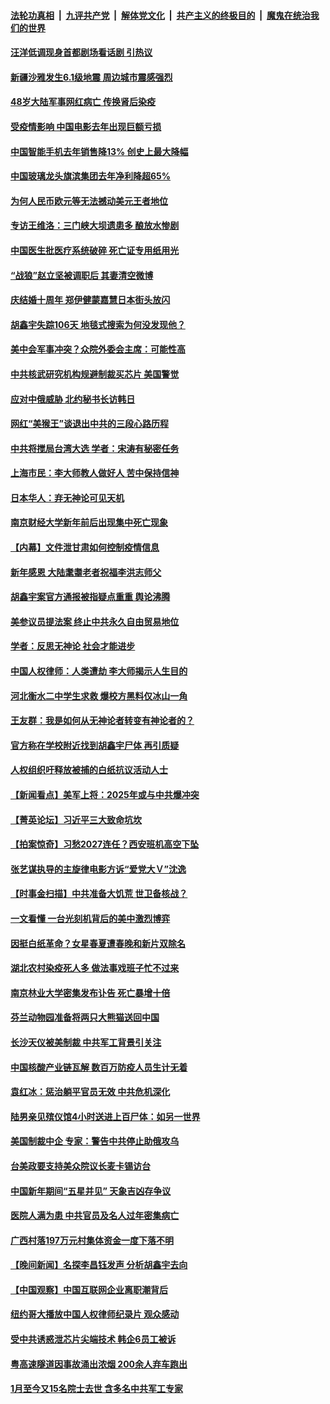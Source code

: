 ####  [法轮功真相](../../../../basic/blob/master/README.md?t=01301612) &nbsp;|&nbsp; [九评共产党](../../../../9ping.md/blob/master/README.md?t=01301612) &nbsp;|&nbsp; [解体党文化](../../../../jtdwh.md/blob/master/README.md?t=01301612)  &nbsp;|&nbsp; [共产主义的终极目的](../../../../gczydzjmd.md/blob/master/README.md?t=01301612) &nbsp;|&nbsp; [魔鬼在统治我们的世界](../../../../mgztzwmdsj.md/blob/master/README.md?t=01301612) 


#### [汪洋低调现身首都剧场看话剧 引热议](../pages/nsc413/n13918230.md?t=01301612) 

#### [新疆沙雅发生6.1级地震 周边城市震感强烈](../pages/nsc413/n13918261.md?t=01301612) 

#### [48岁大陆军事网红病亡 传换肾后染疫](../pages/nsc413/n13918119.md?t=01301612) 

#### [受疫情影响 中国电影去年出现巨额亏损](../pages/nsc413/n13918174.md?t=01301612) 

#### [中国智能手机去年销售降13% 创史上最大降幅](../pages/nsc413/n13918125.md?t=01301612) 

#### [中国玻璃龙头旗滨集团去年净利降超65%](../pages/nsc413/n13918112.md?t=01301612) 

#### [为何人民币欧元等无法撼动美元王者地位](../pages/nsc413/n13917579.md?t=01301612) 

#### [专访王维洛：三门峡大坝遗患多 酿放水惨剧](../pages/nsc413/n13918080.md?t=01301612) 

#### [中国医生批医疗系统破碎 死亡证专用纸用光](../pages/nsc413/n13918106.md?t=01301612) 

#### [“战狼”赵立坚被调职后 其妻清空微博](../pages/nsc413/n13918090.md?t=01301612) 

#### [庆结婚十周年 郑伊健蒙嘉慧日本街头放闪](../pages/nsc413/n13917417.md?t=01301612) 

#### [胡鑫宇失踪106天 地毯式搜索为何没发现他？](../pages/nsc413/n13918042.md?t=01301612) 

#### [美中会军事冲突？众院外委会主席：可能性高](../pages/nsc413/n13918068.md?t=01301612) 

#### [中共核武研究机构规避制裁买芯片 美国警觉](../pages/nsc413/n13918033.md?t=01301612) 

#### [应对中俄威胁 北约秘书长访韩日](../pages/nsc413/n13917930.md?t=01301612) 

#### [网红“美猴王”谈退出中共的三段心路历程](../pages/nsc413/n13917706.md?t=01301612) 

#### [中共将搅局台湾大选 学者：宋涛有秘密任务](../pages/nsc413/n13917934.md?t=01301612) 

#### [上海市民：李大师教人做好人 苦中保持信神](../pages/nsc413/n13917976.md?t=01301612) 

#### [日本华人：弃无神论可见天机](../pages/nsc413/n13917966.md?t=01301612) 

#### [南京财经大学新年前后出现集中死亡现象](../pages/nsc413/n13917974.md?t=01301612) 

#### [【内幕】文件泄甘肃如何控制疫情信息](../pages/nsc413/n13917362.md?t=01301612) 

#### [新年感恩 大陆耄耋老者祝福李洪志师父](../pages/nsc413/n13916621.md?t=01301612) 

#### [胡鑫宇案官方通报被指疑点重重 舆论沸腾](../pages/nsc413/n13917798.md?t=01301612) 

#### [美参议员提法案 终止中共永久自由贸易地位](../pages/nsc413/n13916826.md?t=01301612) 

#### [学者：反思无神论 社会才能进步](../pages/nsc413/n13917429.md?t=01301612) 

#### [中国人权律师：人类遭劫 李大师揭示人生目的](../pages/nsc413/n13917684.md?t=01301612) 

#### [河北衡水二中学生求救 爆校方黑料仅冰山一角](../pages/nsc413/n13917519.md?t=01301612) 

#### [王友群：我是如何从无神论者转变有神论者的？](../pages/nsc413/n13917507.md?t=01301612) 


#### [官方称在学校附近找到胡鑫宇尸体 再引质疑](../pages/nsc413/n13917542.md?t=01301612) 

#### [人权组织吁释放被捕的白纸抗议活动人士](../pages/nsc413/n13917517.md?t=01301612) 

#### [【新闻看点】美军上将：2025年或与中共爆冲突](../pages/nsc413/n13917496.md?t=01301612) 

#### [【菁英论坛】习近平三大致命坑坎](../pages/nsc413/n13917433.md?t=01301612) 

#### [【拍案惊奇】习愁2027连任？西安班机高空下坠](../pages/nsc413/n13917245.md?t=01301612) 

#### [张艺谋执导的主旋律电影方诉“爱党大Ｖ”沈逸](../pages/nsc413/n13917402.md?t=01301612) 

#### [【时事金扫描】中共准备大饥荒 世卫备核战？](../pages/nsc413/n13917326.md?t=01301612) 

#### [一文看懂 一台光刻机背后的美中激烈博弈](../pages/nsc413/n13916976.md?t=01301612) 

#### [因挺白纸革命？女星春夏遭春晚和新片双除名](../pages/nsc413/n13917383.md?t=01301612) 

#### [湖北农村染疫死人多 做法事戏班子忙不过来](../pages/nsc413/n13917348.md?t=01301612) 

#### [南京林业大学密集发布讣告 死亡暴增十倍](../pages/nsc413/n13917385.md?t=01301612) 

#### [芬兰动物园准备将两只大熊猫送回中国](../pages/nsc413/n13917327.md?t=01301612) 

#### [长沙天仪被美制裁 中共军工背景引关注](../pages/nsc413/n13917061.md?t=01301612) 

#### [中国核酸产业链瓦解 数百万防疫人员生计无着](../pages/nsc413/n13917190.md?t=01301612) 

#### [袁红冰：惩治躺平官员无效 中共危机深化](../pages/nsc413/n13917207.md?t=01301612) 

#### [陆男亲见殡仪馆4小时送进上百尸体：如另一世界](../pages/nsc413/n13917046.md?t=01301612) 

#### [美国制裁中企 专家：警告中共停止助俄攻乌](../pages/nsc413/n13917128.md?t=01301612) 

#### [台美政要支持美众院议长麦卡锡访台](../pages/nsc413/n13917168.md?t=01301612) 

#### [中国新年期间“五星并见” 天象吉凶存争议](../pages/nsc413/n13917191.md?t=01301612) 

#### [医院人满为患 中共官员及名人过年密集病亡](../pages/nsc413/n13917127.md?t=01301612) 

#### [广西村落197万元村集体资金一度下落不明](../pages/nsc413/n13917137.md?t=01301612) 

#### [【晚间新闻】名探李昌钰发声 分析胡鑫宇去向](../pages/nsc413/n13917122.md?t=01301612) 




#### [【中国观察】中国互联网企业离职潮背后](../pages/nsc413/n13917049.md?t=01301612) 

#### [纽约哥大播放中国人权律师纪录片 观众感动](../pages/nsc413/n13917073.md?t=01301612) 

#### [受中共诱惑泄芯片尖端技术 韩企6员工被诉](../pages/nsc413/n13917101.md?t=01301612) 

#### [粤高速隧道因事故涌出浓烟 200余人弃车跑出](../pages/nsc413/n13916995.md?t=01301612) 

#### [1月至今又15名院士去世 含多名中共军工专家](../pages/nsc413/n13917156.md?t=01301612) 

